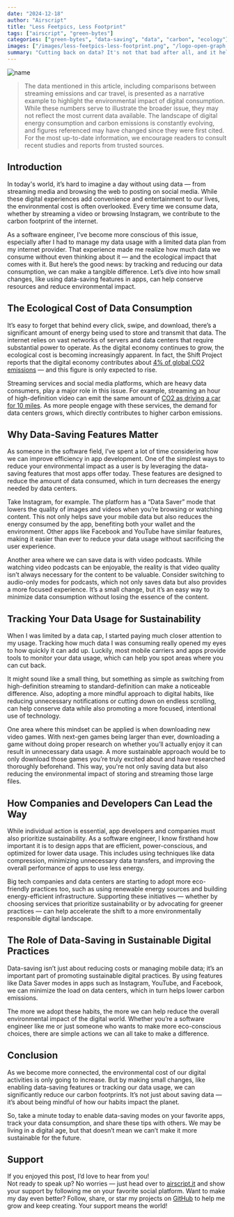 ```yaml
---
date: "2024-12-18"
author: "Airscript"
title: "Less Feetpics, Less Footprint"
tags: ["airscript", "green-bytes"]
categories: ["green-bytes", "data-saving", "data", "carbon", "ecology"]
images: ["/images/less-feetpics-less-footprint.png", "/logo-open-graph.png"]
summary: "Cutting back on data? It's not that bad after all, and it helps the planet."
---
```


![name](/images/less-feetpics-less-footprint.png#center)

> The data mentioned in this article, including comparisons between streaming emissions and car travel, is presented as a narrative example to highlight the environmental impact of digital consumption. While these numbers serve to illustrate the broader issue, they may not reflect the most current data available. The landscape of digital energy consumption and carbon emissions is constantly evolving, and figures referenced may have changed since they were first cited. For the most up-to-date information, we encourage readers to consult recent studies and reports from trusted sources.

## Introduction
In today's world, it’s hard to imagine a day without using data — from streaming media and browsing the web to posting on social media. While these digital experiences add convenience and entertainment to our lives, the environmental cost is often overlooked. Every time we consume data, whether by streaming a video or browsing Instagram, we contribute to the carbon footprint of the internet.

As a software engineer, I've become more conscious of this issue, especially after I had to manage my data usage with a limited data plan from my internet provider. That experience made me realize how much data we consume without even thinking about it — and the ecological impact that comes with it. But here’s the good news: by tracking and reducing our data consumption, we can make a tangible difference. Let’s dive into how small changes, like using data-saving features in apps, can help conserve resources and reduce environmental impact.

## The Ecological Cost of Data Consumption
It’s easy to forget that behind every click, swipe, and download, there’s a significant amount of energy being used to store and transmit that data. The internet relies on vast networks of servers and data centers that require substantial power to operate. As the digital economy continues to grow, the ecological cost is becoming increasingly apparent. In fact, the Shift Project reports that the digital economy contributes about [4% of global CO2 emissions][shift-project-report] — and this figure is only expected to rise.

Streaming services and social media platforms, which are heavy data consumers, play a major role in this issue. For example, streaming an hour of high-definition video can emit the same amount of [CO2 as driving a car for 10 miles][iea-co2-source]. As more people engage with these services, the demand for data centers grows, which directly contributes to higher carbon emissions.

## Why Data-Saving Features Matter
As someone in the software field, I’ve spent a lot of time considering how we can improve efficiency in app development. One of the simplest ways to reduce your environmental impact as a user is by leveraging the data-saving features that most apps offer today. These features are designed to reduce the amount of data consumed, which in turn decreases the energy needed by data centers.

Take Instagram, for example. The platform has a “Data Saver” mode that lowers the quality of images and videos when you’re browsing or watching content. This not only helps save your mobile data but also reduces the energy consumed by the app, benefiting both your wallet and the environment. Other apps like Facebook and YouTube have similar features, making it easier than ever to reduce your data usage without sacrificing the user experience.

Another area where we can save data is with video podcasts. While watching video podcasts can be enjoyable, the reality is that video quality isn’t always necessary for the content to be valuable. Consider switching to audio-only modes for podcasts, which not only saves data but also provides a more focused experience. It’s a small change, but it’s an easy way to minimize data consumption without losing the essence of the content.

## Tracking Your Data Usage for Sustainability
When I was limited by a data cap, I started paying much closer attention to my usage. Tracking how much data I was consuming really opened my eyes to how quickly it can add up. Luckily, most mobile carriers and apps provide tools to monitor your data usage, which can help you spot areas where you can cut back.

It might sound like a small thing, but something as simple as switching from high-definition streaming to standard-definition can make a noticeable difference. Also, adopting a more mindful approach to digital habits, like reducing unnecessary notifications or cutting down on endless scrolling, can help conserve data while also promoting a more focused, intentional use of technology.

One area where this mindset can be applied is when downloading new video games. With next-gen games being larger than ever, downloading a game without doing proper research on whether you’ll actually enjoy it can result in unnecessary data usage. A more sustainable approach would be to only download those games you’re truly excited about and have researched thoroughly beforehand. This way, you're not only saving data but also reducing the environmental impact of storing and streaming those large files.

## How Companies and Developers Can Lead the Way
While individual action is essential, app developers and companies must also prioritize sustainability. As a software engineer, I know firsthand how important it is to design apps that are efficient, power-conscious, and optimized for lower data usage. This includes using techniques like data compression, minimizing unnecessary data transfers, and improving the overall performance of apps to use less energy.

Big tech companies and data centers are starting to adopt more eco-friendly practices too, such as using renewable energy sources and building energy-efficient infrastructure. Supporting these initiatives — whether by choosing services that prioritize sustainability or by advocating for greener practices — can help accelerate the shift to a more environmentally responsible digital landscape.

## The Role of Data-Saving in Sustainable Digital Practices
Data-saving isn’t just about reducing costs or managing mobile data; it’s an important part of promoting sustainable digital practices. By using features like Data Saver modes in apps such as Instagram, YouTube, and Facebook, we can minimize the load on data centers, which in turn helps lower carbon emissions.

The more we adopt these habits, the more we can help reduce the overall environmental impact of the digital world. Whether you’re a software engineer like me or just someone who wants to make more eco-conscious choices, there are simple actions we can all take to make a difference.

## Conclusion
As we become more connected, the environmental cost of our digital activities is only going to increase. But by making small changes, like enabling data-saving features or tracking our data usage, we can significantly reduce our carbon footprints. It’s not just about saving data — it’s about being mindful of how our habits impact the planet.

So, take a minute today to enable data-saving modes on your favorite apps, track your data consumption, and share these tips with others. We may be living in a digital age, but that doesn’t mean we can’t make it more sustainable for the future.

## Support
If you enjoyed this post, I’d love to hear from you!  
Not ready to speak up? No worries — just head over to [airscript.it][airscript-it] and show your support by following me on your favorite social platform.
Want to make my day even better? Follow, share, or star my projects on [GitHub][github] to help me grow and keep creating. Your support means the world!

[airscript-it]: https://airscript.it
[github]: https://github.com/airscripts
[shift-project-report]: https://theshiftproject.org/wp-content/uploads/2019/03/Lean-ICT-Report_The-Shift-Project_2019.pdf
[iea-co2-source]: https://www.iea.org/commentaries/the-carbon-footprint-of-streaming-video-fact-checking-the-headlines
